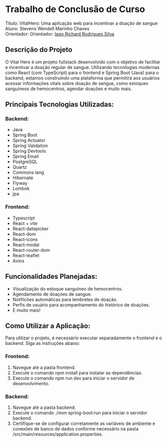 # Trabalho de Conclusão de Curso

Título: VitalHero: Uma aplicação web para incentivar a doação de sangue <br>
Aluno: Stevens Wendell Marinho Chaves <br>
Orientador: Orientador: [Iago Richard Rodrigues Silva](https://github.com/iagorichard) <br>

## Descrição do Projeto
O Vital Hero é um projeto fullstack desenvolvido com o objetivo de facilitar e incentivar a doação regular de sangue. Utilizando tecnologias modernas como React (com TypeScript) para o frontend e Spring Boot (Java) para o backend, estamos construindo uma plataforma que permitirá aos usuários acessar informações vitais sobre doação de sangue, como estoques sanguíneos de hemocentros, agendar doações e muito mais.

## Principais Tecnologias Utilizadas:

### Backend:
  - Java
  - Spring Boot
  - Spring Actuator
  - Spring Validation
  - Spring Devtools
  - Spring Email
  - PostgreSQL
  - Quartz
  - Commons lang
  - Hibernate
  - Flyway
  - Lombok
  - jpa

### Frontend:  
  - Typescript
  - React + vite
  - React-datepicker
  - React-dom
  - React-icons
  - React-modal
  - React-router-dom
  - React-leaflet
  - Axios

## Funcionalidades Planejadas:
  - Visualização do estoque sanguíneo de hemocentros.
  - Agendamento de doações de sangue.
  - Notificões automáticas para lembretes de doação.
  - Perfis de usuário para acompanhamento do histórico de doações.
  - E muito mais!

## Como Utilizar a Aplicação:
Para utilizar o projeto, é necessário executar separadamente o frontend e o backend. Siga as instruções abaixo:

### Frontend:
1. Navegue até a pasta frontend.
2. Execute o comando npm install para instalar as dependências.
3. Execute o comando npm run dev para iniciar o servidor de desenvolvimento.

### Backend:
1. Navegue até a pasta backend.
2. Execute o comando ./mvn spring-boot:run para iniciar o servidor backend.
3. Certifique-se de configurar corretamente as variáveis de ambiente e conexões de banco de dados conforme necessário na pasta /src/main/resources/application.properties.
